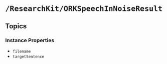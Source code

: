 # ``/ResearchKit/ORKSpeechInNoiseResult``

<!-- The content below this line is auto-generated and is redundant. You should either incorporate it into your content above this line or delete it. -->

## Topics

### Instance Properties

- ``filename``
- ``targetSentence``